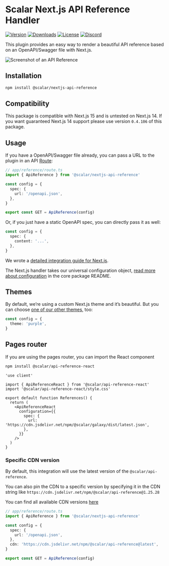 # Scalar Next.js API Reference Handler

[![Version](https://img.shields.io/npm/v/%40scalar/nextjs-api-reference)](https://www.npmjs.com/package/@scalar/nextjs-api-reference)
[![Downloads](https://img.shields.io/npm/dm/%40scalar/nextjs-api-reference)](https://www.npmjs.com/package/@scalar/nextjs-api-reference)
[![License](https://img.shields.io/npm/l/%40scalar%2fnextjs-api-reference)](https://www.npmjs.com/package/@scalar/nextjs-api-reference)
[![Discord](https://img.shields.io/discord/1135330207960678410?style=flat&color=5865F2)](https://discord.gg/scalar)

This plugin provides an easy way to render a beautiful API reference based on an OpenAPI/Swagger file with Next.js.

<picture>
  <source media="(prefers-color-scheme: dark)" srcset="https://github.com/scalar/scalar/assets/2039539/5837adad-a605-4edb-90ec-b929ff2b803b">
  <source media="(prefers-color-scheme: light)" srcset="https://github.com/scalar/scalar/assets/2039539/4f58202d-f40f-47b3-aeaa-44681b424a45">
  <img alt="Screenshot of an API Reference" src="https://github.com/scalar/scalar/assets/2039539/4f58202d-f40f-47b3-aeaa-44681b424a45">
</picture>

## Installation

```bash
npm install @scalar/nextjs-api-reference
```

## Compatibility

This package is compatible with Next.js 15 and is untested on Next.js 14. If you want guaranteed Next.js 14 support
please use version `0.4.106` of this package.

## Usage

If you have a OpenAPI/Swagger file already, you can pass a URL to the plugin in an API [Route](https://nextjs.org/docs/app/building-your-application/routing/route-handlers):

```ts
// app/reference/route.ts
import { ApiReference } from '@scalar/nextjs-api-reference'

const config = {
  spec: {
    url: '/openapi.json',
  },
}

export const GET = ApiReference(config)
```

Or, if you just have a static OpenAPI spec, you can directly pass it as well:

```ts
const config = {
  spec: {
    content: '...',
  },
}
```

We wrote a [detailed integration guide for Next.js](/documentation/integrations/nextjs.md).

The Next.js handler takes our universal configuration object, [read more about configuration](https://github.com/scalar/scalar/tree/main/documentation/configuration.md) in the core package README.

## Themes

By default, we’re using a custom Next.js theme and it’s beautiful. But you can choose [one of our other themes](https://github.com/scalar/scalar/tree/main/packages/themes), too:

```ts
const config = {
  theme: 'purple',
}
```

## Pages router

If you are using the pages router, you can import the React component

```bash
npm install @scalar/api-reference-react
```

```tsx
'use client'

import { ApiReferenceReact } from '@scalar/api-reference-react'
import '@scalar/api-reference-react/style.css'

export default function References() {
  return (
    <ApiReferenceReact
      configuration={{
        spec: {
          url: 'https://cdn.jsdelivr.net/npm/@scalar/galaxy/dist/latest.json',
        },
      }}
    />
  )
}
```

### Specific CDN version

By default, this integration will use the latest version of the `@scalar/api-reference`.

You can also pin the CDN to a specific version by specifying it in the CDN string like `https://cdn.jsdelivr.net/npm/@scalar/api-reference@1.25.28`

You can find all available CDN versions [here](https://www.jsdelivr.com/package/npm/@scalar/api-reference?tab=files)

```ts
// app/reference/route.ts
import { ApiReference } from '@scalar/nextjs-api-reference'

const config = {
  spec: {
    url: '/openapi.json',
  },
  cdn: 'https://cdn.jsdelivr.net/npm/@scalar/api-reference@latest',
}

export const GET = ApiReference(config)
```
